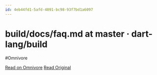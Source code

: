 ```yaml
---
id: 4eb44fd1-5afd-4091-bc98-93f7bd1a6097
---
```


# build/docs/faq.md at master · dart-lang/build
#Omnivore

[Read on Omnivore](https://omnivore.app/me/build-docs-faq-md-dart-lang-build-18f5cc79884)
[Read Original](https://github.com/dart-lang/build/blob/master/docs/faq.md)

